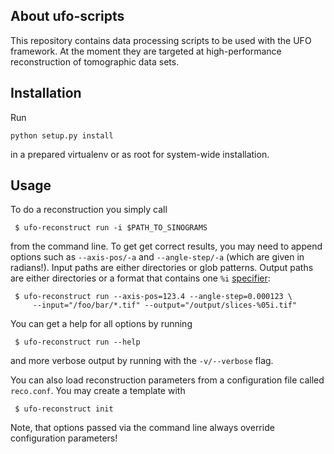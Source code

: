 ## About ufo-scripts

This repository contains data processing scripts to be used with the UFO
framework. At the moment they are targeted at high-performance reconstruction of
tomographic data sets.


## Installation

Run

    python setup.py install

in a prepared virtualenv or as root for system-wide installation.


## Usage


To do a reconstruction you simply call

     $ ufo-reconstruct run -i $PATH_TO_SINOGRAMS

from the command line. To get get correct results, you may need to append
options such as `--axis-pos/-a` and `--angle-step/-a` (which are given in
radians!). Input paths are either directories or glob patterns. Output paths are
either directories or a format that contains one `%i`
[specifier](http://www.pixelbeat.org/programming/gcc/format_specs.html):

     $ ufo-reconstruct run --axis-pos=123.4 --angle-step=0.000123 \
         --input="/foo/bar/*.tif" --output="/output/slices-%05i.tif"

You can get a help for all options by running

     $ ufo-reconstruct run --help

and more verbose output by running with the `-v/--verbose` flag.

You can also load reconstruction parameters from a configuration file called
`reco.conf`. You may create a template with

     $ ufo-reconstruct init

Note, that options passed via the command line always override configuration
parameters!
